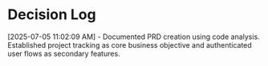 # Decision Log

[2025-07-05 11:02:09 AM] - Documented PRD creation using code analysis. Established project tracking as core business objective and authenticated user flows as secondary features.
